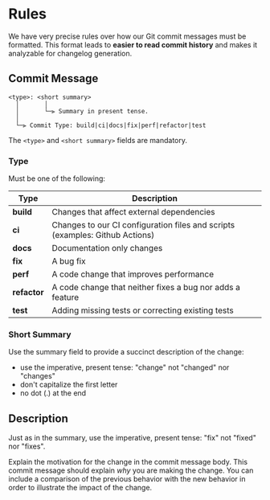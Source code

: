 # Rules

We have very precise rules over how our Git commit messages must be formatted.
This format leads to **easier to read commit history** and makes it analyzable for changelog generation.

## Commit Message

```
<type>: <short summary>
  │       │
  │       └─⫸ Summary in present tense.
  │
  └─⫸ Commit Type: build|ci|docs|fix|perf|refactor|test
```

The `<type>` and `<short summary>` fields are mandatory.


### Type

Must be one of the following:

| Type         | Description                                                                                         |
|--------------|-----------------------------------------------------------------------------------------------------|
| **build**    | Changes that affect external dependencies |
| **ci**       | Changes to our CI configuration files and scripts (examples: Github Actions)                        |
| **docs**     | Documentation only changes                                                                          |
| **fix**      | A bug fix                                                                                           |
| **perf**     | A code change that improves performance                                                             |
| **refactor** | A code change that neither fixes a bug nor adds a feature                                           |
| **test**     | Adding missing tests or correcting existing tests                                                   |


### Short Summary

Use the summary field to provide a succinct description of the change:

* use the imperative, present tense: "change" not "changed" nor "changes"
* don't capitalize the first letter
* no dot (.) at the end


## Description

Just as in the summary, use the imperative, present tense: "fix" not "fixed" nor "fixes".

Explain the motivation for the change in the commit message body. This commit message should explain _why_ you are making the change.
You can include a comparison of the previous behavior with the new behavior in order to illustrate the impact of the change.
